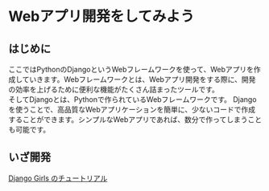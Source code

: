 # Webアプリ開発をしてみよう

## はじめに
ここではPythonのDjangoというWebフレームワークを使って、Webアプリを作成していきます。Webフレームワークとは、Webアプリ開発をする際に、開発の効率を上げるために便利な機能がたくさん詰まったツールです。<br>
そしてDjangoとは、Pythonで作られているWebフレームワークです。
Djangoを使うことで、高品質なWebアプリケーションを簡単に、少ないコードで作成することができます。シンプルなWebアプリであれば、数分で作ってしまうことも可能です。<br>

## いざ開発
[Django Girls のチュートリアル](https://tutorial.djangogirls.org/ja/)